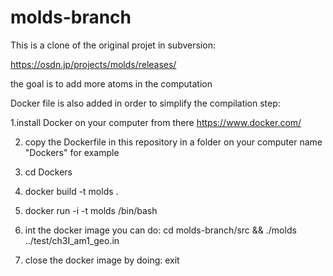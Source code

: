 # molds-branch

This is a clone of the original projet in subversion:

https://osdn.jp/projects/molds/releases/

the goal is to add more atoms in the computation

Docker file is also added in order to simplify the compilation step:


1.install Docker on your computer from there https://www.docker.com/

2. copy the Dockerfile in this repository in a folder on your computer name "Dockers" for example

3. cd Dockers

4. docker build -t molds .

5. docker run -i -t molds /bin/bash

6. int the docker image you can do:
  cd molds-branch/src &&
  ./molds ../test/ch3I_am1_geo.in
  
7. close the docker image by doing:
  exit



